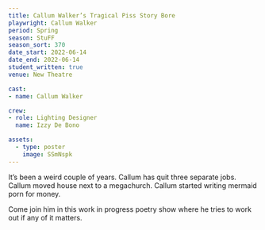 ```yaml
---
title: Callum Walker’s Tragical Piss Story Bore
playwright: Callum Walker
period: Spring
season: StuFF
season_sort: 370
date_start: 2022-06-14
date_end: 2022-06-14
student_written: true 
venue: New Theatre

cast: 
- name: Callum Walker

crew:
- role: Lighting Designer
  name: Izzy De Bono

assets:
  - type: poster
    image: SSmNspk
---
```


It’s been a weird couple of years. Callum has quit three separate jobs. Callum moved house next to a megachurch. Callum started writing mermaid porn for money. 

Come join him in this work in progress poetry show where he tries to work out if any of it matters.
